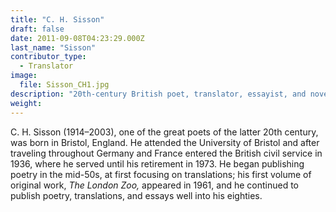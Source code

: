 ```yaml
---
title: "C. H. Sisson"
draft: false
date: 2011-09-08T04:23:29.000Z
last_name: "Sisson"
contributor_type:
  - Translator
image:
  file: Sisson_CH1.jpg
description: "20th-century British poet, translator, essayist, and novelist"
weight:
---
```


C. H. Sisson (1914–2003), one of the great poets of the latter 20th century, was born in Bristol, England. He attended the University of Bristol and after traveling throughout Germany and France entered the British civil service in 1936, where he served until his retirement in 1973. He began publishing poetry in the mid-50s, at first focusing on translations; his first volume of original work, _The London Zoo,_ appeared in 1961, and he continued to publish poetry, translations, and essays well into his eighties.

